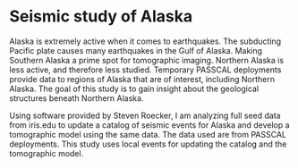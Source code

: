 Seismic study of Alaska
=======================

Alaska is extremely active when it comes to earthquakes. The subducting Pacific plate causes many earthquakes in the Gulf of Alaska. Making Southern Alaska a prime spot for tomographic imaging. Northern Alaska is less active, and therefore less studied. Temporary PASSCAL deployments provide data to regions of Alaska that are of interest, including Northern Alaska. The goal of this study is to gain insight about the geological structures beneath Northern Alaska.

Using software provided by Steven Roecker, I am analyzing full seed data from iris.edu to update a catalog of seismic events for Alaska and develop a tomographic model using the same data. The data used are from PASSCAL deployments. This study uses local events for updating the catalog and the tomographic model.
